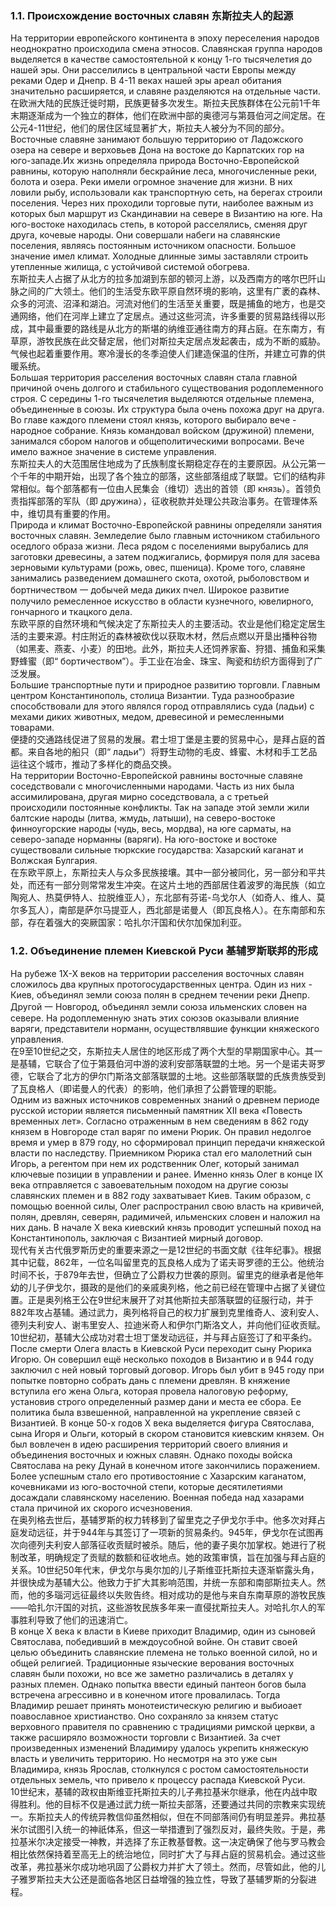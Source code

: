 ### 1.1. Происхождение восточных славян 东斯拉夫人的起源
На территории европейского континента в эпоху переселения народов неоднократно происходила смена этносов. Славянская группа народов выделяется в качестве самостоятельной к концу 1-го тысячелетия до нашей эры. Они расселились в центральной части Европы между реками Одер и Днепр. В 4-11 веках нашей эры ареал обитания значительно расширяется, и славяне разделяются на отдельные части.  
在欧洲大陆的民族迁徙时期，民族更替多次发生。斯拉夫民族群体在公元前1千年末期逐渐成为一个独立的群体，他们在欧洲中部的奥德河与第聂伯河之间定居。在公元4-11世纪，他们的居住区域显著扩大，斯拉夫人被分为不同的部分。  
Восточные славяне занимают большую территорию от Ладожского озера на севере и верховьев Дона на востоке до Карпатских гор на юго-западе.Их жизнь определяла природа Восточно-Европейской равнины, которую наполняли бескрайние леса, многочисленные реки, болота и озера. Реки имели огромное значение для жизни. В них ловили рыбу, использовали как транспортную сеть, на берегах строили поселения. Через них проходили торговые пути, наиболее важным из которых был маршрут из Скандинавии на севере в Византию на юге. На юго-востоке находилась степь, в которой расселялись, сменяя друг друга, кочевые народы. Они совершали набеги на славянские поселения, являясь постоянным источником опасности. Большое значение имел климат. Холодные длинные зимы заставляли строить утепленные жилища, с устойчивой системой обогрева.  
东斯拉夫人占据了从北方的拉多加湖到东部的顿河上游，以及西南方的喀尔巴阡山脉之间的广大领土。他们的生活受东欧平原自然环境的影响，这里有广袤的森林、众多的河流、沼泽和湖泊。河流对他们的生活至关重要，既是捕鱼的地方，也是交通网络，他们在河岸上建立了定居点。通过这些河流，许多重要的贸易路线得以形成，其中最重要的路线是从北方的斯堪的纳维亚通往南方的拜占庭。在东南方，有草原，游牧民族在此交替定居，他们对斯拉夫定居点发起袭击，成为不断的威胁。气候也起着重要作用。寒冷漫长的冬季迫使人们建造保温的住所，并建立可靠的供暖系统。  
Большая территория расселения восточных славян стала главной причиной очень долгого и стабильного существования родоплеменного строя. С середины 1-го тысячелетия выделяются отдельные племена, объединенные
в союзы. Их структура была очень похожа друг на друга. Во главе каждого племени стоял князь, которого выбирало вече - народное собрание. Князь командовал войском (дружиной) племени, занимался сбором налогов и общеполитическими вопросами. Вече имело важное значение в системе управления.  
东斯拉夫人的大范围居住地成为了氏族制度长期稳定存在的主要原因。从公元第一个千年的中期开始，出现了各个独立的部落，这些部落组成了联盟。它们的结构非常相似。每个部落都有一位由人民集会（维切）选出的首领（即 князь）。首领负责指挥部落的军队（即 дружина），征收税款并处理公共政治事务。在管理体系中，维切具有重要的作用。  
Природа и климат Восточно-Европейской равнины определяли занятия восточных славян. Земледелие было главным источником стабильного оседлого образа жизни. Леса рядом с поселениями вырубались для заготовки древесины, а затем поджигались, формируя поля для засева зерновыми 
культурами (рожь, овес, пшеница). Кроме того, славяне занимались разведением домашнего скота, охотой, рыболовством и бортничеством 一 добычей меда диких пчел. Широкое развитие получило ремесленное искусство в области кузнечного, ювелирного, гончарного и ткацкого дела.  
东欧平原的自然环境和气候决定了东斯拉夫人的主要活动。农业是他们稳定定居生活的主要来源。村庄附近的森林被砍伐以获取木材，然后点燃以开垦出播种谷物（如黑麦、燕麦、小麦）的田地。此外，斯拉夫人还饲养家畜、狩猎、捕鱼和采集野蜂蜜（即“ бортичеством”）。手工业在冶金、珠宝、陶瓷和纺织方面得到了广泛发展。  
Большие транспортные пути и природное развитию торговли. Главным центром Константинополь, столица Византии. Туда
разнообразие способствовали для этого являлся город 
отправлялись суда (ладьи) с мехами диких животных, медом, древесиной и ремесленными товарами.  
便捷的交通路线促进了贸易的发展。君士坦丁堡是主要的贸易中心，是拜占庭的首都。来自各地的船只（即“ ладьи”）将野生动物的毛皮、蜂蜜、木材和手工艺品运往这个城市，推动了多样化的商品交换。  
На территории Восточно-Европейской равнины восточные 
славяне соседствовали с многочисленными народами. Часть из них была ассимилирована, другая мирно соседствовала, а с третьей происходили постоянные конфликты. Так на западе этой земли жили балтские народы (литва, жмудь, латыши), на северо-востоке финноугорские народы (чудь, весь, мордва), на юге сарматы, на северо-западе норманны (варяги). На юго-востоке и востоке существовали сильные
тюркские государства: Хазарский каганат и Волжская Булгария.  
在东欧平原上，东斯拉夫人与众多民族接壤。其中一部分被同化，另一部分和平共处，而还有一部分则常常发生冲突。在这片土地的西部居住着波罗的海民族（如立陶宛人、热莫伊特人、拉脱维亚人），东北部有芬诺-乌戈尔人（如奇人、维人、莫尔多瓦人），南部是萨尔马提亚人，西北部是诺曼人（即瓦良格人）。在东南部和东部，存在着强大的突厥国家：哈扎尔汗国和伏尔加保加利亚。  

### 1.2. Объединение племен Киевской Руси 基辅罗斯联邦的形成
На рубеже 1Х-Х веков на территории расселения восточных славян сложилось два крупных протогосударственных центра. Один из них - Киев, объединял земли союза полян в среднем течении реки Днепр. Другой 一 Новгород, объединял земли союза ильменских словен на севере. На родоплеменную знать этих союзов оказывали влияние варяги, представители
норманн, осуществлявшие функции княжеского управления.  
在9至10世纪之交，东斯拉夫人居住的地区形成了两个大型的早期国家中心。其一是基辅，它联合了位于第聂伯河中游的波利安部落联盟的土地。另一个是诺夫哥罗德，它联合了北方的伊尔门斯洛文部落联盟的土地。这些部落联盟的氏族贵族受到了瓦良格人（即诺曼人的代表）的影响，他们承担了公爵管理的职能。  
Одним из важных источников современных знаний о древнем периоде русской истории является письменный памятник XII века «Повесть временных лет». Согласно отраженным в нем сведениям в 862 году князем в Новгороде стал варяг по имени Рюрик. Он правил недолгое время и умер в 879 году, но сформировал принцип передачи княжеской власти по наследству. Приемником Рюрика стал его малолетний сын Игорь, а регентом при нем их родственник Олег, который занимал ключевые позиции в управлении и ранее. Именно князь Олег в конце IX века отправляется с завоевательным походом на другие союзы славянских племен и в 882 году захватывает Киев. Таким образом, с помощью военной силы, Олег распространил свою власть на кривичей, полян, древлян, северян, радимичей, ильменских словен и наложил
на них дань. В начале X века киевский князь проводит успешный поход на Константинополь, заключая с Византией мирный договор.  
现代有关古代俄罗斯历史的重要来源之一是12世纪的书面文献《往年纪事》。根据其中记载，862年，一位名叫留里克的瓦良格人成为了诺夫哥罗德的王公。他统治时间不长，于879年去世，但确立了公爵权力世袭的原则。留里克的继承者是他年幼的儿子伊戈尔，摄政的是他们的亲戚奥列格，他之前已经在管理中占据了关键位置。正是奥列格王公在9世纪末展开了对其他斯拉夫部落联盟的征服行动，并于882年攻占基辅。通过武力，奥列格将自己的权力扩展到克里维奇人、波利安人、德列夫利安人、谢韦里安人、拉迪米奇人和伊尔门斯洛文人，并向他们征收贡赋。10世纪初，基辅大公成功对君士坦丁堡发动远征，并与拜占庭签订了和平条约。  
После смерти Олега власть в Киевской Руси переходит сыну Рюрика Игорю. Он совершил ещё несколько походов в Византию и в 944 году заключил с ней новый торговый договор. Игорь был убит в 945 году при попытке повторно собрать дань с племени древлян. В княжение вступила его жена Ольга, которая провела налоговую реформу, установив строго определенный размер дани и места ее сбора. Ее политика была взвешенной, направленной на укрепление связей с Византией. В конце 50-х годов X века выделяется фигура Святослава, сына Игоря и Ольги, который в скором
становится киевским князем. Он был вовлечен в идею расширения территорий своего влияния и объединения восточных и южных славян. Однако походы войска Святослава на реку Дунай в конечном итоге закончились поражением.
Более успешным стало его противостояние с Хазарским каганатом, кочевниками из юго-восточной степи, которые десятилетиями досаждали славянскому населению. Военная победа над хазарами стала причиной их скорого исчезновения.  
在奥列格去世后，基辅罗斯的权力转移到了留里克之子伊戈尔手中。他多次对拜占庭发动远征，并于944年与其签订了一项新的贸易条约。945年，伊戈尔在试图再次向德列夫利安人部落征收贡赋时被杀。随后，他的妻子奥尔加掌权。她进行了税制改革，明确规定了贡赋的数额和征收地点。她的政策审慎，旨在加强与拜占庭的关系。10世纪50年代末，伊戈尔与奥尔加的儿子斯维亚托斯拉夫逐渐崭露头角，并很快成为基辅大公。他致力于扩大其影响范围，并统一东部和南部斯拉夫人。然而，他的多瑙河远征最终以失败告终。相对成功的是他与来自东南草原的游牧民族——哈扎尔汗国的对抗，这些游牧民族多年来一直侵扰斯拉夫人。对哈扎尔人的军事胜利导致了他们的迅速消亡。  
В конце X века к власти в Киеве приходит Владимир,
один из сыновей Святослава, победивший в междоусобной
войне. Он ставит своей целью объединить славянские
племена не только военной силой, но и общей религией.
Традиционные языческие верования восточных славян
были похожи, но все же заметно различались в деталях
у разных племен. Однако попытка ввести единый
пантеон богов была встречена агрессивно и в конечном итоге
провалилась. Тогда Владимир решает принять монотеистическую религию и выбиоает поавославное христианство. Оно сохраняло за князем статус верховного правителя по сравнению с традициями римской церкви, а также расширяло возможности торговли с Византией. За счет произведенных изменений Владимиру удалось укрепить княжескую власть и увеличить территорию. Но несмотря на это уже сын Владимира, князь Ярослав, столкнулся с ростом самостоятельности отдельных земель, что привело к процессу распада Киевской Руси.  
10世纪末，基辅的政权由斯维亚托斯拉夫的儿子弗拉基米尔继承，他在内战中取得胜利。他的目标不仅是通过武力统一斯拉夫部落，还要通过共同的宗教来实现统一。东斯拉夫人的传统异教信仰虽然相似，但在不同部落间仍有明显差异。弗拉基米尔试图引入统一的神祇体系，但这一举措遭到了强烈反对，最终失败。于是，弗拉基米尔决定接受一神教，并选择了东正教基督教。这一决定确保了他与罗马教会相比依然保持着至高无上的统治地位，同时扩大了与拜占庭的贸易机会。通过这些改革，弗拉基米尔成功地巩固了公爵权力并扩大了领土。然而，尽管如此，他的儿子雅罗斯拉夫大公还是面临各地区日益增强的独立性，导致了基辅罗斯的分裂进程。  










